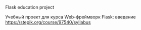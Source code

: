 Flask education project

Учебный проект для курса Web-фреймворк Flask: введение
https://stepik.org/course/97540/syllabus